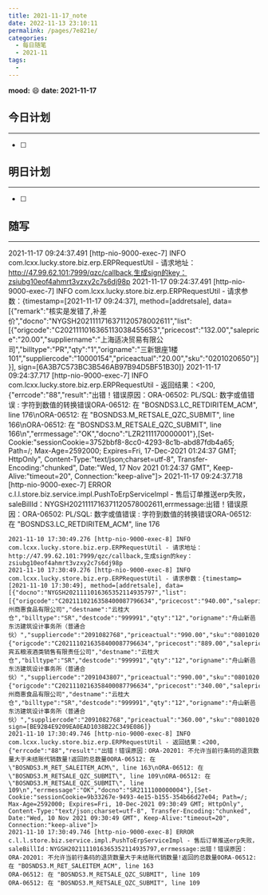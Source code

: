 ```yaml
---
title: 2021-11-17_note
date: 2022-11-13 23:10:11
permalink: /pages/7e821e/
categories:
  - 每日随笔
  - 2021-11
tags:
  - 
---
```

**mood:** :smile:  									**date: 2021-11-17**  
## 今日计划  
------
- [ ]  
## 明日计划  
------
- [ ]  
## 随写 
------

2021-11-17 09:24:37.491 [http-nio-9000-exec-7] INFO  com.lcxx.lucky.store.biz.erp.ERPRequestUtil - 请求地址：http://47.99.62.101:7999/qzc/callback,生成sign的key：zsiubg10eof4ahmrt3vzxy2c7s6dj98p
2021-11-17 09:24:37.491 [http-nio-9000-exec-7] INFO  com.lcxx.lucky.store.biz.erp.ERPRequestUtil - 请求参数：{timestamp=[2021-11-17 09:24:37], method=[addretsale], data=[{"remark":"核实是发错了,补差价","docno":"NYGSH2021111716371120578002611","list":[{"origcode":"C2021111016365113038455653","pricecost":"132.00","saleprice":"20.00","suppliername":"上海适决贸易有限公司","billtype":"PR","qty":"1","origname":"三新银座1楼101","suppliercode":"10000154","priceactual":"20.00","sku":"0201020650"}]}], sign=[6A3B7C573BC3B546AB97B94D5BF51B30]}
2021-11-17 09:24:37.717 [http-nio-9000-exec-7] INFO  com.lcxx.lucky.store.biz.erp.ERPRequestUtil - 返回结果：<200,{"errcode":"88","result":"出错！错误原因：ORA-06502: PL/SQL: 数字或值错误 :  字符到数值的转换错误ORA-06512: 在 \"BOSNDS3.LC_RETDIRITEM_ACM\", line 176\nORA-06512: 在 \"BOSNDS3.M_RETSALE_QZC_SUBMIT\", line 166\nORA-06512: 在 \"BOSNDS3.M_RETSALE_QZC_SUBMIT\", line 166\n","errmessage":"OK","docno":"LZR2111170000001"},[Set-Cookie:"sessionCookie=3752bbf8-8cc0-4293-8c1b-abd87fdb4a65; Path=/; Max-Age=2592000; Expires=Fri, 17-Dec-2021 01:24:37 GMT; HttpOnly", Content-Type:"text/json;charset=utf-8", Transfer-Encoding:"chunked", Date:"Wed, 17 Nov 2021 01:24:37 GMT", Keep-Alive:"timeout=20", Connection:"keep-alive"]>
2021-11-17 09:24:37.718 [http-nio-9000-exec-7] ERROR c.l.l.store.biz.service.impl.PushToErpServiceImpl - 售后订单推送erp失败，saleBillId：NYGSH2021111716371120578002611,errmessage:出错！错误原因：ORA-06502: PL/SQL: 数字或值错误 :  字符到数值的转换错误ORA-06512: 在 "BOSNDS3.LC_RETDIRITEM_ACM", line 176

```
2021-11-10 17:30:49.276 [http-nio-9000-exec-8] INFO  com.lcxx.lucky.store.biz.erp.ERPRequestUtil - 请求地址：http://47.99.62.101:7999/qzc/callback,生成sign的key：zsiubg10eof4ahmrt3vzxy2c7s6dj98p
2021-11-10 17:30:49.276 [http-nio-9000-exec-8] INFO  com.lcxx.lucky.store.biz.erp.ERPRequestUtil - 请求参数：{timestamp=[2021-11-10 17:30:49], method=[addretsale], data=[{"docno":"NYGSH2021111016365352114935797","list":[{"origcode":"C2021110216358400087796634","pricecost":"940.00","saleprice":"990.00","suppliername":"杭州商惠食品有限公司","destname":"云桂大仓","billtype":"SR","destcode":"999991","qty":"12","origname":"舟山新邑东汸建筑设计事务所（普通合伙）","suppliercode":"2091082768","priceactual":"990.00","sku":"0801020177"},{"origcode":"C2021110216358400087796634","pricecost":"889.00","saleprice":"990.00","suppliername":"宜宾五粮液酒类销售有限责任公司","destname":"云桂大仓","billtype":"SR","destcode":"999991","qty":"12","origname":"舟山新邑东汸建筑设计事务所（普通合伙）","suppliercode":"2091043807","priceactual":"990.00","sku":"0801020143"},{"origcode":"C2021110216358400087796634","pricecost":"340.00","saleprice":"360.00","suppliername":"杭州商惠食品有限公司","destname":"云桂大仓","billtype":"SR","destcode":"999991","qty":"12","origname":"舟山新邑东汸建筑设计事务所（普通合伙）","suppliercode":"2091082768","priceactual":"360.00","sku":"0801020185"}]}], sign=[BE92B4E9209EA0EAD1038B22C349E086]}
2021-11-10 17:30:49.746 [http-nio-9000-exec-8] INFO  com.lcxx.lucky.store.biz.erp.ERPRequestUtil - 返回结果：<200,{"errcode":"88","result":"出错！错误原因：ORA-20201: 不允许当前行条码的退货数量大于未结账代销数量!返回的总数量0ORA-06512: 在 \"BOSNDS3.M_RET_SALEITEM_ACM\", line 163\nORA-06512: 在 \"BOSNDS3.M_RETSALE_QZC_SUBMIT\", line 109\nORA-06512: 在 \"BOSNDS3.M_RETSALE_QZC_SUBMIT\", line 109\n","errmessage":"OK","docno":"SR2111100000004"},[Set-Cookie:"sessionCookie=9b33267e-9493-4e15-b155-354b66d27e04; Path=/; Max-Age=2592000; Expires=Fri, 10-Dec-2021 09:30:49 GMT; HttpOnly", Content-Type:"text/json;charset=utf-8", Transfer-Encoding:"chunked", Date:"Wed, 10 Nov 2021 09:30:49 GMT", Keep-Alive:"timeout=20", Connection:"keep-alive"]>
2021-11-10 17:30:49.746 [http-nio-9000-exec-8] ERROR c.l.l.store.biz.service.impl.PushToErpServiceImpl - 售后订单推送erp失败，saleBillId：NYGSH2021111016365352114935797,errmessage:出错！错误原因：ORA-20201: 不允许当前行条码的退货数量大于未结账代销数量!返回的总数量0ORA-06512: 在 "BOSNDS3.M_RET_SALEITEM_ACM", line 163
ORA-06512: 在 "BOSNDS3.M_RETSALE_QZC_SUBMIT", line 109
ORA-06512: 在 "BOSNDS3.M_RETSALE_QZC_SUBMIT", line 109
```

